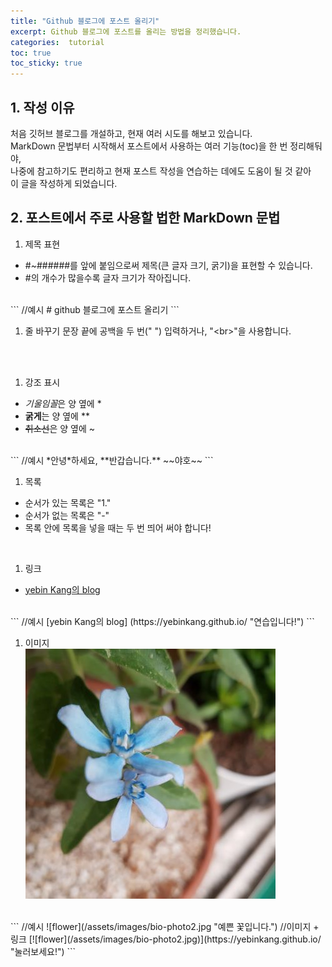 ```yaml
---
title: "Github 블로그에 포스트 올리기"
excerpt: Github 블로그에 포스트를 올리는 방법을 정리했습니다.
categories:  tutorial
toc: true
toc_sticky: true
---
```


## 1. 작성 이유
처음 깃허브 블로그를 개설하고, 현재 여러 시도를 해보고 있습니다.  
MarkDown 문법부터 시작해서 포스트에서 사용하는 여러 기능(toc)을 한 번 정리해둬야,  
나중에 참고하기도 편리하고 현재 포스트 작성을 연습하는 데에도 도움이 될 것 같아  
이 글을 작성하게 되었습니다.

## 2. 포스트에서 주로 사용할 법한 MarkDown 문법
1. 제목 표현
  - \#~\######를 앞에 붙임으로써 제목(큰 글자 크기, 굵기)을 표현할 수 있습니다.  
  - \#의 개수가 많을수록 글자 크기가 작아집니다.  
<br>
  ```
  //예시  
  # github 블로그에 포스트 올리기
  ```
<br>

1. 줄 바꾸기
문장 끝에 공백을 두 번("  ") 입력하거나, "<br\>"을 사용합니다.
<br>
<br>

1. 강조 표시
  - *기울임꼴*은 양 옆에 \*  
  - **굵게**는 양 옆에 \*\*  
  - ~~취소선~~은 양 옆에 \~  
<br>
  ```
  //예시
  *안녕*하세요, **반갑습니다.** ~~야호~~
  ```
<br>

1. 목록
  - 순서가 있는 목록은 "1."  
  - 순서가 없는 목록은 "-"  
  - 목록 안에 목록을 넣을 때는 두 번 띄어 써야 합니다!  
<br>

1. 링크
  - [yebin Kang의 blog](https://yebinkang.github.io/ "연습입니다!")  
<br>
  ```
  //예시
  [yebin Kang의 blog] (https://yebinkang.github.io/ "연습입니다!")
  ```
<br>

1. 이미지  
  [![flower](/assets/images/bio-photo2.jpg)](https://yebinkang.github.io/ "눌러보세요!")  
<br>
  ```
  //예시
  ![flower](/assets/images/bio-photo2.jpg "예쁜 꽃입니다.")  
  //이미지 + 링크
  [![flower](/assets/images/bio-photo2.jpg)](https://yebinkang.github.io/ "눌러보세요!")  
  ```